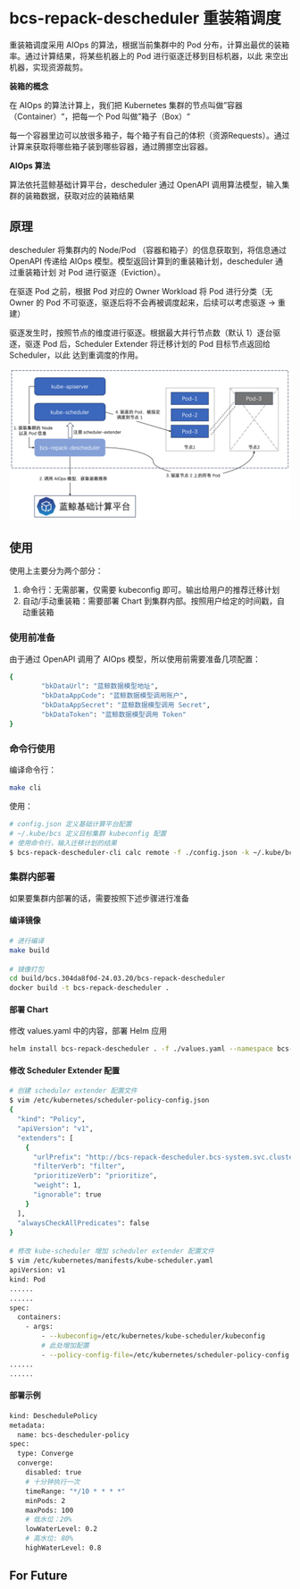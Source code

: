 # bcs-repack-descheduler 重装箱调度

重装箱调度采用 AIOps 的算法，根据当前集群中的 Pod 分布，计算出最优的装箱率。通过计算结果，将某些机器上的 Pod 进行驱逐迁移到目标机器，以此
来空出机器，实现资源裁剪。

**装箱的概念**

在 AIOps 的算法计算上，我们把 Kubernetes 集群的节点叫做”容器（Container）“，把每一个 Pod 叫做”箱子（Box）“

每一个容器里边可以放很多箱子，每个箱子有自己的体积（资源Requests）。通过计算来获取将哪些箱子装到哪些容器，通过腾挪空出容器。

**AIOps 算法**

算法依托蓝鲸基础计算平台，descheduler 通过 OpenAPI 调用算法模型，输入集群的装箱数据，获取对应的装箱结果

## 原理

descheduler 将集群内的 Node/Pod （容器和箱子）的信息获取到，将信息通过 OpenAPI 传递给 AIOps 模型。模型返回计算到的重装箱计划，descheduler 通过重装箱计划
对 Pod 进行驱逐（Eviction）。

在驱逐 Pod 之前，根据 Pod 对应的 Owner Workload 将 Pod 进行分类（无 Owner 的 Pod 不可驱逐，驱逐后将不会再被调度起来，后续可以考虑驱逐 -> 重建）

驱逐发生时，按照节点的维度进行驱逐。根据最大并行节点数（默认 1）逐台驱逐，驱逐 Pod 后，Scheduler Extender 将迁移计划的 Pod 目标节点返回给 Scheduler，以此
达到重调度的作用。

![image](./repack_descheduler_infra.png)


## 使用

使用上主要分为两个部分：
1. 命令行：无需部署，仅需要 kubeconfig 即可。输出给用户的推荐迁移计划
2. 自动/手动重装箱：需要部署 Chart 到集群内部。按照用户给定的时间戳，自动重装箱

### 使用前准备

由于通过 OpenAPI 调用了 AIOps 模型，所以使用前需要准备几项配置：
```bash
{
        "bkDataUrl": "蓝鲸数据模型地址",
        "bkDataAppCode": "蓝鲸数据模型调用账户",
        "bkDataAppSecret": "蓝鲸数据模型调用 Secret",
        "bkDataToken": "蓝鲸数据模型调用 Token"
}
```

### 命令行使用

编译命令行：
```bash 
make cli
```

使用：
```bash 
# config.json 定义基础计算平台配置
# ~/.kube/bcs 定义目标集群 kubeconfig 配置
# 使用命令行，输入迁移计划的结果
$ bcs-repack-descheduler-cli calc remote -f ./config.json -k ~/.kube/bcs 
```

### 集群内部署

如果要集群内部署的话，需要按照下述步骤进行准备

#### 编译镜像

```bash 
# 进行编译
make build

# 镜像打包
cd build/bcs.304da8f0d-24.03.20/bcs-repack-descheduler
docker build -t bcs-repack-descheduler .
```

#### 部署 Chart

修改 values.yaml 中的内容，部署 Helm 应用
```bash
helm install bcs-repack-descheduler . -f ./values.yaml --namespace bcs-system 
```

#### 修改 Scheduler Extender 配置

```bash
# 创建 scheduler extender 配置文件
$ vim /etc/kubernetes/scheduler-policy-config.json
{
  "kind": "Policy",
  "apiVersion": "v1",
  "extenders": [
    {
      "urlPrefix": "http://bcs-repack-descheduler.bcs-system.svc.cluster.local:8088",
      "filterVerb": "filter",
      "prioritizeVerb": "prioritize",
      "weight": 1,
      "ignorable": true
    }
  ],
  "alwaysCheckAllPredicates": false
}

# 修改 kube-scheduler 增加 scheduler extender 配置文件
$ vim /etc/kubernetes/manifests/kube-scheduler.yaml
apiVersion: v1
kind: Pod
......
......
spec:
  containers:
    - args:
        - --kubeconfig=/etc/kubernetes/kube-scheduler/kubeconfig
        # 此处增加配置
        - --policy-config-file=/etc/kubernetes/scheduler-policy-config.json
......
......
```

#### 部署示例

```bash 
kind: DeschedulePolicy
metadata:
  name: bcs-descheduler-policy
spec:
  type: Converge
  converge:
    disabled: true
    # 十分钟执行一次
    timeRange: "*/10 * * * *"
    minPods: 2
    maxPods: 100
    # 低水位：20%
    lowWaterLevel: 0.2
    # 高水位: 80%
    highWaterLevel: 0.8
```

## For Future

